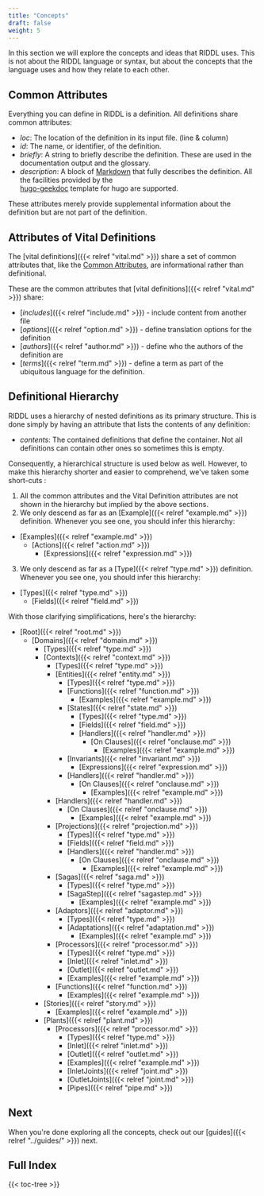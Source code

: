 ```yaml
---
title: "Concepts"
draft: false
weight: 5
---
```


In this section we will explore the concepts and ideas that RIDDL uses. This is
not about the RIDDL language or syntax, but about the concepts that the
language uses and how they relate to each other.

## Common Attributes

Everything you can define in RIDDL is a definition. All definitions share common
attributes:

* _loc_: The location of the definition in its input file. (line & column)
* _id_: The name, or identifier, of the definition. 
* _briefly_: A string to briefly describe the definition. These are used in 
  the documentation output and the glossary. 
* _description_: A block of 
   [Markdown](https://www.markdownguide.org/getting-started/) that 
  fully describes the definition. All the facilities provided by the  
  [hugo-geekdoc](https://geekdocs.de/) template for hugo are supported.

These attributes merely provide supplemental information about the 
definition but are not part of the definition.  

## Attributes of Vital Definitions
The [vital definitions]({{< relref "vital.md" >}}) share a set of 
common attributes that, like the [Common Attributes](#common-attributes),
are informational rather than definitional. 

These are the common attributes that 
[vital definitions]({{< relref "vital.md" >}}) share:
* [_includes_]({{< relref "include.md" >}}) - include content from another file
* [_options_]({{< relref "option.md" >}}) - define translation options for the
  definition
* [_authors_]({{< relref "author.md" >}}) - define who the authors of the
  definition are
* [_terms_]({{< relref "term.md" >}}) - define a term as part of the
  ubiquitous language for the definition.

## Definitional Hierarchy

RIDDL uses a hierarchy of nested definitions as its primary structure. This 
is done simply by having an attribute that lists the contents of any 
definition:

* _contents_: The contained definitions that define the container. Not all 
  definitions can contain other ones so sometimes this is empty.

Consequently, a hierarchical structure is used below as well. However, to 
make this hierarchy shorter and easier to comprehend, we've taken some 
short-cuts :

1. All the common attributes and the Vital Definition attributes 
are not shown in the hierarchy but implied by the above sections.
2. We only descend as far as an [Example]({{< relref "example.md" >}}) 
   definition. Whenever you see one, you should infer this hierarchy:
  * [Examples]({{< relref "example.md" >}})
    * [Actions]({{< relref "action.md" >}})
      * [Expressions]({{< relref "expression.md" >}})
3. We only descend as far as a [Type]({{< relref "type.md" >}}) definition. 
   Whenever you see one, you should infer this hierarchy: 
  * [Types]({{< relref "type.md" >}})
    * [Fields]({{< relref "field.md" >}})

With those clarifying simplifications, here's the hierarchy:
* [Root]({{< relref "root.md" >}})
  * [Domains]({{< relref "domain.md" >}})
    * [Types]({{< relref "type.md" >}})
    * [Contexts]({{< relref "context.md" >}})
      * [Types]({{< relref "type.md" >}})
      * [Entities]({{< relref "entity.md" >}})
        * [Types]({{< relref "type.md" >}})
        * [Functions]({{< relref "function.md" >}})
          * [Examples]({{< relref "example.md" >}})
        * [States]({{< relref "state.md" >}})
          * [Types]({{< relref "type.md" >}})
          * [Fields]({{< relref "field.md" >}})
          * [Handlers]({{< relref "handler.md" >}})
            * [On Clauses]({{< relref "onclause.md" >}})
              * [Examples]({{< relref "example.md" >}})
        * [Invariants]({{< relref "invariant.md" >}})
          * [Expressions]({{< relref "expression.md" >}})
        * [Handlers]({{< relref "handler.md" >}})
          * [On Clauses]({{< relref "onclause.md" >}})
            * [Examples]({{< relref "example.md" >}})
      * [Handlers]({{< relref "handler.md" >}})
        * [On Clauses]({{< relref "onclause.md" >}})
          * [Examples]({{< relref "example.md" >}})
      * [Projections]({{< relref "projection.md" >}})
        * [Types]({{< relref "type.md" >}})
        * [Fields]({{< relref "field.md" >}})
        * [Handlers]({{< relref "handler.md" >}})
          * [On Clauses]({{< relref "onclause.md" >}})
            * [Examples]({{< relref "example.md" >}})
      * [Sagas]({{< relref "saga.md" >}})
        * [Types]({{< relref "type.md" >}})
        * [SagaStep]({{< relref "sagastep.md" >}})
          * [Examples]({{< relref "example.md" >}})
      * [Adaptors]({{< relref "adaptor.md" >}})
        * [Types]({{< relref "type.md" >}})
        * [Adaptations]({{< relref "adaptation.md" >}})
          * [Examples]({{< relref "example.md" >}})
      * [Processors]({{< relref "processor.md" >}})
        * [Types]({{< relref "type.md" >}})
        * [Inlet]({{< relref "inlet.md" >}}) 
        * [Outlet]({{< relref "outlet.md" >}})
        * [Examples]({{< relref "example.md" >}})
      * [Functions]({{< relref "function.md" >}})
        * [Examples]({{< relref "example.md" >}})
    * [Stories]({{< relref "story.md" >}})
      * [Examples]({{< relref "example.md" >}})
    * [Plants]({{< relref "plant.md" >}})
      * [Processors]({{< relref "processor.md" >}})
        * [Types]({{< relref "type.md" >}})
        * [Inlet]({{< relref "inlet.md" >}})
        * [Outlet]({{< relref "outlet.md" >}})
        * [Examples]({{< relref "example.md" >}})
        * [InletJoints]({{< relref "joint.md" >}})
        * [OutletJoints]({{< relref "joint.md" >}})
        * [Pipes]({{< relref "pipe.md" >}})

## Next
When you're done exploring all the concepts, check out our 
[guides]({{< relref "../guides/" >}}) next.

## Full Index

{{< toc-tree >}}
